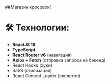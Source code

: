 ##Магазин кросовок!

# 🛠 Технологии:

- **ReactJS 18**
- **TypeScript**
- **React Router v6** (навигация)
- **Axios + Fetch** (отправка запроса на бэкенд)
- React Hooks (хуки)
- SaSS (стилизация)
- React Content Loader (скелетон)
